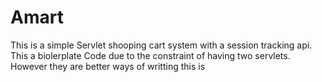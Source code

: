 # Amart
This is a simple Servlet shooping cart system with a session tracking api. This a biolerplate Code due to the constraint of having two servlets. However they are better ways of writting this is 
